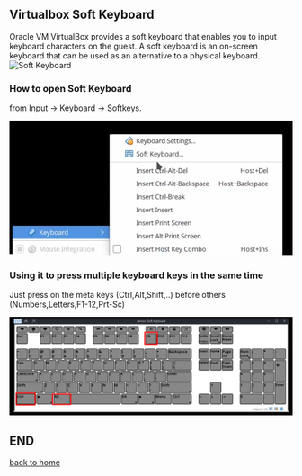 ## Virtualbox Soft Keyboard

Oracle VM VirtualBox provides a soft keyboard that enables you to input keyboard characters on the guest. A soft keyboard is an on-screen keyboard that can be used as an alternative to a physical keyboard.
![Soft Keyboard](https://docs.oracle.com/en/virtualization/virtualbox/6.1/user/images/softkeybd.png)


### How to open Soft Keyboard
from Input -> Keyboard -> Softkeys.

![input keyboard](imgs/softkeyboard/place.png)


### Using it to press multiple keyboard keys in the same time
Just press on the meta keys (Ctrl,Alt,Shift,..) before others (Numbers,Letters,F1-12,Prt-Sc)

![Ctrl Alt F9](imgs/softkeyboard/ctrlAltF9.png)


## END
[back to home](/Centos/)
